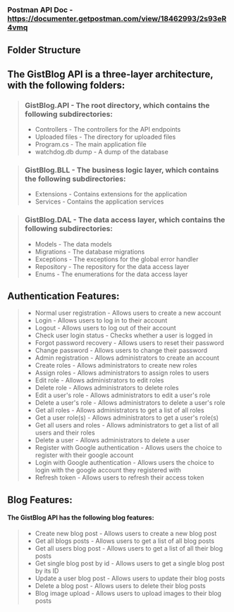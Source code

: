 ### Postman API Doc - https://documenter.getpostman.com/view/18462993/2s93eR4vmq
## Folder Structure

## The GistBlog API is a three-layer architecture, with the following folders:

>### GistBlog.API - The root directory, which contains the following subdirectories:
> 
>  - Controllers - The controllers for the API endpoints
>  - Uploaded files - The directory for uploaded files
>  - Program.cs - The main application file
>  - watchdog.db dump - A dump of the database

>### GistBlog.BLL - The business logic layer, which contains the following subdirectories:
>
>  - Extensions - Contains extensions for the application
>  - Services - Contains the application services

>### GistBlog.DAL - The data access layer, which contains the following subdirectories:
> 
> - Models - The data models
> - Migrations - The database migrations
> - Exceptions - The exceptions for the global error handler
> - Repository - The repository for the data access layer
> - Enums - The enumerations for the data access layer

## Authentication Features:
> - Normal user registration - Allows users to create a new account
> - Login - Allows users to log in to their account
> - Logout - Allows users to log out of their account
> - Check user login status - Checks whether a user is logged in
> - Forgot password recovery - Allows users to reset their password
> - Change password - Allows users to change their password
> - Admin registration - Allows administrators to create an account
> - Create roles - Allows administrators to create new roles
> - Assign roles - Allows administrators to assign roles to users
> - Edit role - Allows administrators to edit roles
> - Delete role - Allows administrators to delete roles
> - Edit a user's role - Allows administrators to edit a user's role
> - Delete a user's role - Allows administrators to delete a user's role
> - Get all roles - Allows administrators to get a list of all roles
> - Get a user role(s) - Allows administrators to get a user's role(s)
> - Get all users and roles - Allows administrators to get a list of all users and their roles
> - Delete a user - Allows administrators to delete a user
> - Register with Google authentication - Allows users the choice to register with their google account
> - Login with Google authentication - Allows users the choice to login with the google account they registered with
> - Refresh token - Allows users to refresh their access token

## Blog Features:
#### The GistBlog API has the following blog features:
> - Create new blog post - Allows users to create a new blog post
> - Get all blogs posts - Allows users to get a list of all blog posts
> - Get all users blog post - Allows users to get a list of all their blog posts
> - Get single blog post by id - Allows users to get a single blog post by its ID
> - Update a user blog post - Allows users to update their blog posts
> - Delete a blog post - Allows users to delete their blog posts
> - Blog image upload - Allows users to upload images to their blog posts
